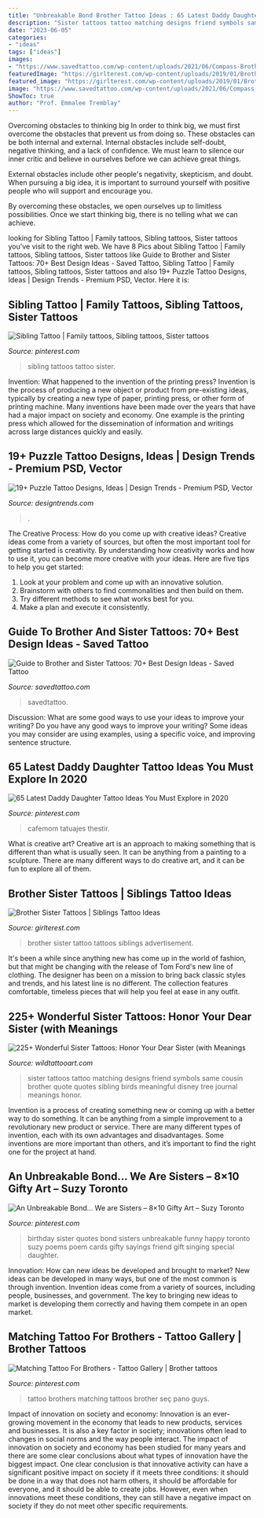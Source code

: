 ```yaml
---
title: "Unbreakable Bond Brother Tattoo Ideas : 65 Latest Daddy Daughter Tattoo Ideas You Must Explore In 2020"
description: "Sister tattoos tattoo matching designs friend symbols same cousin brother quote quotes sibling birds meaningful disney tree journal meanings honor"
date: "2023-06-05"
categories:
- "ideas"
tags: ["ideas"]
images:
- "https://www.savedtattoo.com/wp-content/uploads/2021/06/Compass-Brother-and-Sister-Tattoos-2-768x768.jpg"
featuredImage: "https://girlterest.com/wp-content/uploads/2019/01/Brother-And-Sister-Tattoo.jpg"
featured_image: "https://girlterest.com/wp-content/uploads/2019/01/Brother-And-Sister-Tattoo.jpg"
image: "https://www.savedtattoo.com/wp-content/uploads/2021/06/Compass-Brother-and-Sister-Tattoos-2-768x768.jpg"
ShowToc: true
author: "Prof. Emmalee Tremblay"
---
```



Overcoming obstacles to thinking big
In order to think big, we must first overcome the obstacles that prevent us from doing so. These obstacles can be both internal and external.
Internal obstacles include self-doubt, negative thinking, and a lack of confidence. We must learn to silence our inner critic and believe in ourselves before we can achieve great things.

External obstacles include other people's negativity, skepticism, and doubt. When pursuing a big idea, it is important to surround yourself with positive people who will support and encourage you.

By overcoming these obstacles, we open ourselves up to limitless possibilities. Once we start thinking big, there is no telling what we can achieve.

	

		
looking for Sibling Tattoo | Family tattoos, Sibling tattoos, Sister tattoos you've visit to the right web. We have 8 Pics about Sibling Tattoo | Family tattoos, Sibling tattoos, Sister tattoos like Guide to Brother and Sister Tattoos: 70+ Best Design Ideas - Saved Tattoo, Sibling Tattoo | Family tattoos, Sibling tattoos, Sister tattoos and also 19+ Puzzle Tattoo Designs, Ideas | Design Trends - Premium PSD, Vector. Here it is:
		
    
## Sibling Tattoo | Family Tattoos, Sibling Tattoos, Sister Tattoos

<img loading=lazy src="https://i.pinimg.com/736x/f6/63/1d/f6631dfd5abf316503438a400c23c3e3--sibling-tattoos-siblings.jpg" onerror="this.onerror=null;this.src='https://tse3.mm.bing.net/th?id=OIP.NHSBd1XN7FQmllH6I10S-QHaHa&amp;pid=15.1';" alt="Sibling Tattoo | Family tattoos, Sibling tattoos, Sister tattoos">

_Source: pinterest.com_

>sibling tattoos tattoo sister. 

	

Invention: What happened to the invention of the printing press?
Invention is the process of producing a new object or product from pre-existing ideas, typically by creating a new type of paper, printing press, or other form of printing machine. Many inventions have been made over the years that have had a major impact on society and economy. One example is the printing press which allowed for the dissemination of information and writings across large distances quickly and easily.

    
## 19+ Puzzle Tattoo Designs, Ideas | Design Trends - Premium PSD, Vector

<img loading=lazy src="https://images.designtrends.com/wp-content/uploads/2016/06/09112719/Puzzle-Key-Tattoo-for-Hand.jpg" onerror="this.onerror=null;this.src='https://tse1.mm.bing.net/th?id=OIP.xAbOAVxz3ICe5uiAGg_rLgHaHa&amp;pid=15.1';" alt="19+ Puzzle Tattoo Designs, Ideas | Design Trends - Premium PSD, Vector">

_Source: designtrends.com_

>. 

	

The Creative Process: How do you come up with creative ideas?
Creative ideas come from a variety of sources, but often the most important tool for getting started is creativity. By understanding how creativity works and how to use it, you can become more creative with your ideas. Here are five tips to help you get started: 
1. Look at your problem and come up with an innovative solution.
2. Brainstorm with others to find commonalities and then build on them. 
3. Try different methods to see what works best for you. 
4. Make a plan and execute it consistently. 

    
## Guide To Brother And Sister Tattoos: 70+ Best Design Ideas - Saved Tattoo

<img loading=lazy src="https://www.savedtattoo.com/wp-content/uploads/2021/06/Compass-Brother-and-Sister-Tattoos-2-768x768.jpg" onerror="this.onerror=null;this.src='https://tse4.mm.bing.net/th?id=OIP.xs164btWppAzRXXsGyZ5RgHaHa&amp;pid=15.1';" alt="Guide to Brother and Sister Tattoos: 70+ Best Design Ideas - Saved Tattoo">

_Source: savedtattoo.com_

>savedtattoo. 

	

Discussion: What are some good ways to use your ideas to improve your writing?
Do you have any good ways to improve your writing? Some ideas you may consider are using examples, using a specific voice, and improving sentence structure.

    
## 65 Latest Daddy Daughter Tattoo Ideas You Must Explore In 2020

<img loading=lazy src="https://i.pinimg.com/736x/f3/5d/1e/f35d1e4a55ab3e60b1c8ae1452b01221.jpg" onerror="this.onerror=null;this.src='https://tse1.mm.bing.net/th?id=OIP.YmKzHKqBckYTiJz9ETO4FAHaHf&amp;pid=15.1';" alt="65 Latest Daddy Daughter Tattoo Ideas You Must Explore in 2020">

_Source: pinterest.com_

>cafemom tatuajes thestir. 

	

What is creative art?
Creative art is an approach to making something that is different than what is usually seen. It can be anything from a painting to a sculpture. There are many different ways to do creative art, and it can be fun to explore all of them.

    
## Brother Sister Tattoos | Siblings Tattoo Ideas

<img loading=lazy src="https://girlterest.com/wp-content/uploads/2019/01/Brother-And-Sister-Tattoo.jpg" onerror="this.onerror=null;this.src='https://tse1.mm.bing.net/th?id=OIP.DhmF3wkusNbMbnALsKVwBAHaNJ&amp;pid=15.1';" alt="Brother Sister Tattoos | Siblings Tattoo Ideas">

_Source: girlterest.com_

>brother sister tattoo tattoos siblings advertisement. 

	

It's been a while since anything new has come up in the world of fashion, but that might be changing with the release of Tom Ford's new line of clothing. The designer has been on a mission to bring back classic styles and trends, and his latest line is no different. The collection features comfortable, timeless pieces that will help you feel at ease in any outfit.

    
## 225+ Wonderful Sister Tattoos: Honor Your Dear Sister (with Meanings

<img loading=lazy src="https://www.wildtattooart.com/wp-content/uploads/2018/09/sister-tattoos-09111786.jpg" onerror="this.onerror=null;this.src='https://tse2.mm.bing.net/th?id=OIP.fOhlWY_L07azFftur49Y7AHaHa&amp;pid=15.1';" alt="225+ Wonderful Sister Tattoos: Honor Your Dear Sister (with Meanings">

_Source: wildtattooart.com_

>sister tattoos tattoo matching designs friend symbols same cousin brother quote quotes sibling birds meaningful disney tree journal meanings honor. 

	

Invention is a process of creating something new or coming up with a better way to do something. It can be anything from a simple improvement to a revolutionary new product or service. There are many different types of invention, each with its own advantages and disadvantages. Some inventions are more important than others, and it’s important to find the right one for the project at hand.

    
## An Unbreakable Bond… We Are Sisters – 8×10 Gifty Art – Suzy Toronto

<img loading=lazy src="https://i.pinimg.com/originals/09/0b/95/090b9574eac01eeba8d6eee780e6fa0c.png" onerror="this.onerror=null;this.src='https://tse4.mm.bing.net/th?id=OIP.bE5aQzmvb5Db8IguQPgsSgHaKq&amp;pid=15.1';" alt="An Unbreakable Bond… We are Sisters – 8×10 Gifty Art – Suzy Toronto">

_Source: pinterest.com_

>birthday sister quotes bond sisters unbreakable funny happy toronto suzy poems poem cards gifty sayings friend gift singing special daughter. 

	

Innovation: How can new ideas be developed and brought to market?
New ideas can be developed in many ways, but one of the most common is through invention. Invention ideas come from a variety of sources, including people, businesses, and government. The key to bringing new ideas to market is developing them correctly and having them compete in an open market.

    
## Matching Tattoo For Brothers - Tattoo Gallery | Brother Tattoos

<img loading=lazy src="https://i.pinimg.com/originals/ef/39/49/ef39491b7be3e75d4f99568493554724.jpg" onerror="this.onerror=null;this.src='https://tse2.mm.bing.net/th?id=OIP.j9OBhKH10haJJiTj6caiFQAAAA&amp;pid=15.1';" alt="Matching Tattoo For Brothers - Tattoo Gallery | Brother tattoos">

_Source: pinterest.com_

>tattoo brothers matching tattoos brother seç pano guys. 

	

Impact of innovation on society and economy:
Innovation is an ever-growing movement in the economy that leads to new products, services and businesses. It is also a key factor in society; innovations often lead to changes in social norms and the way people interact. The impact of innovation on society and economy has been studied for many years and there are some clear conclusions about what types of innovation have the biggest impact. 
One clear conclusion is that innovative activity can have a significant positive impact on society if it meets three conditions: it should be done in a way that does not harm others, it should be affordable for everyone, and it should be able to create jobs. However, even when innovations meet these conditions, they can still have a negative impact on society if they do not meet other specific requirements.

